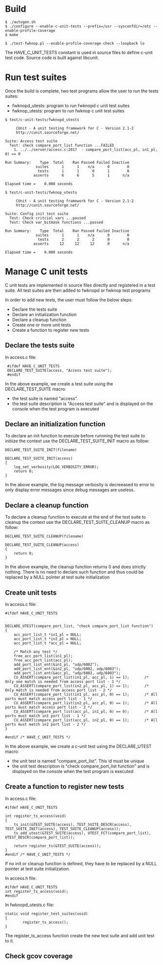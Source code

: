 # Build
~~~
$ ./autogen.sh
$ ./configure --enable-c-unit-tests --prefix=/usr --sysconfdir=/etc --enable-profile-coverage
$ make
~~~

~~~
$ ./test-fwknop.pl --enable-profile-coverage-check --loopback lo
~~~

The HAVE_C_UNIT_TESTS constant is used in source files to define c-unit test code. 
Source code is built against libcunit.

# Run test suites
Once the build is complete, two test programs allow the user to run the tests suites:

 * fwknopd_utests: program to run fwknopd c unit test suites
 * fwknop_utests: program to run fwknop c unit test suites

~~~
$ test/c-unit-tests/fwknopd_utests

     CUnit - A unit testing framework for C - Version 2.1-2
     http://cunit.sourceforge.net/

Suite: Access test suite
  Test: check compare_port_list function ...FAILED
    1. ../../server/access.c:2017  - compare_port_list(acc_pl, in1_pl, 0) == 0

Run Summary:    Type  Total    Ran Passed Failed Inactive
              suites      1      1    n/a      0        0
               tests      1      1      0      1        0
             asserts      6      6      5      1      n/a

Elapsed time =    0.000 seconds
~~~

~~~
$ test/c-unit-tests/fwknop_utests

     CUnit - A unit testing framework for C - Version 2.1-2
     http://cunit.sourceforge.net/

Suite: Config init test suite
  Test: Check critcial vars ...passed
  Test: Check var_bitmask functions ...passed

Run Summary:    Type  Total    Ran Passed Failed Inactive
              suites      1      1    n/a      0        0
               tests      2      2      2      0        0
             asserts     12     12     12      0      n/a

Elapsed time =    0.000 seconds
~~~

# Manage C unit tests
C unit tests are implemented in source files directly and registered in a test suite.
All test suites are then added to fwknopd or fwknop test programs

In order to add new tests, the user must follow the below steps:

 * Declare the tests suite
 * Declare an initialization function
 * Declare a cleanup function
 * Create one or more unit tests
 * Create a function to register new tests

## Declare the tests suite

In access.c file:

~~~
 #ifdef HAVE_C_UNIT_TESTS
 DECLARE_TEST_SUITE(access, "Access test suite");
 #endif
~~~

In the above example, we create a test suite using the DECLARE_TEST_SUITE macro:
 
 * the test suite is named "access".
 * the test suite description is "Access test suite" and is displayed on the console 
   when the test program is executed

## Declare an initialization function

To declare an init function to execute before runnning the test suite to initiize the context use the DECLARE_TEST_SUITE_INIT macro as follow:

    DECLARE_TEST_SUITE_INIT(filename)

~~~
DECLARE_TEST_SUITE_INIT(access)
{
    log_set_verbosity(LOG_VERBOSITY_ERROR);
    return 0;
}
~~~

In the above example, the log message verbosity is decreeased to error to only display error messages since debug messages are useless.

## Declare a cleanup function

To declare a cleanup function to execute at the end of the test suite to cleanup the context use the DECLARE_TEST_SUITE_CLEANUP macro as follow:

    DECLARE_TEST_SUITE_CLEANUP(filename)

~~~
DECLARE_TEST_SUITE_CLEANUP(access)
{
    return 0;
}
~~~

In the above example, the cleanup function returns 0 and does strictly nothing. There is no need to declare such function and
thus could be replaced by a NULL pointer at test suite initialization

## Create unit tests

In access.c file:

~~~
#ifdef HAVE_C_UNIT_TESTS


DECLARE_UTEST(compare_port_list, "check compare_port_list function")
{
    acc_port_list_t *in1_pl = NULL;
    acc_port_list_t *in2_pl = NULL;
    acc_port_list_t *acc_pl = NULL;

    /* Match any test */
    free_acc_port_list(in1_pl);
    free_acc_port_list(acc_pl);
    add_port_list_ent(&in1_pl, "udp/6002");
    add_port_list_ent(&in2_pl, "udp/6002, udp/6003");
    add_port_list_ent(&acc_pl, "udp/6002, udp/6003");
    CU_ASSERT(compare_port_list(in1_pl, acc_pl, 1) == 1);       /* Only one match is needed from access port list - 1 */
    CU_ASSERT(compare_port_list(in2_pl, acc_pl, 1) == 1);       /* Only match is needed from access port list - 2 */
    CU_ASSERT(compare_port_list(in1_pl, acc_pl, 0) == 1);       /* All ports must match access port list - 1 */
    CU_ASSERT(compare_port_list(in2_pl, acc_pl, 0) == 1);       /* All ports must match access port list - 2 */
    CU_ASSERT(compare_port_list(acc_pl, in1_pl, 0) == 0);       /* All ports must match in1 port list - 1 */
    CU_ASSERT(compare_port_list(acc_pl, in2_pl, 0) == 1);       /* All ports must match in2 port list - 2 */
}

#endif /* HAVE_C_UNIT_TESTS */
~~~

In the above example, we create a c-unit test using the DECLARE_UTEST macro:

 * the unit test is named "compare_port_list". This id must be unique
 * the unit test description is "check compare_port_list function" and is displayed on the console 
   when the test program is executed

## Create a function to register new tests

In access.c file:

~~~
#ifdef HAVE_C_UNIT_TESTS

int register_ts_access(void)
{
    ts_init(&TEST_SUITE(access), TEST_SUITE_DESCR(access), TEST_SUITE_INIT(access), TEST_SUITE_CLEANUP(access));
    ts_add_utest(&TEST_SUITE(access), UTEST_FCT(compare_port_list), UTEST_DESCR(compare_port_list));

    return register_ts(&TEST_SUITE(access));
}
#endif /* HAVE_C_UNIT_TESTS */
~~~

If no init or cleanup function is defined, they have to be replaced by a NULL pointer at test suite initialization.

In access.h file:

~~~
#ifdef HAVE_C_UNIT_TESTS
int register_ts_access(void);
#endif
~~~
In fwknopd_utests.c file:

~~~
static void register_test_suites(void)
{
        register_ts_access();
}
~~~

The register_ts_access function create the new test suite and add unit test to it.

## Check gcov coverage